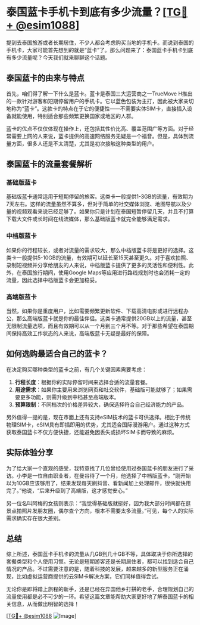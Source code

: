 # 泰国蓝卡手机卡到底有多少流量？[[TG💪+ @esim1088](https://t.me/s/esim1088)]

提到去泰国旅游或者长期居住，不少人都会考虑购买当地的手机卡。而说到泰国的手机卡，大家可能首先想到的就是“蓝卡”了。那么问题来了：泰国蓝卡手机卡到底有多少流量呢？今天我们就来聊聊这个话题。

## 泰国蓝卡的由来与特点

首先，咱们得了解一下什么是蓝卡。蓝卡是泰国三大运营商之一TrueMove H推出的一款针对游客和短期停留用户的手机卡。它以蓝色包装为主打，因此被大家亲切地称为“蓝卡”。这款卡的特点在于它的便捷性——不需要实体SIM卡，直接插入设备就能使用，特别适合那些频繁更换国家或地区的人群。

蓝卡的优点不仅仅体现在操作上，还包括其性价比高、覆盖范围广等方面。对于经常需要上网的人来说，蓝卡提供的高速网络服务无疑是一个福音。但是，具体到流量方面，很多人还是不太清楚，尤其是初次接触这种类型的用户。

## 泰国蓝卡的流量套餐解析

### 基础版蓝卡

基础版蓝卡通常适用于短期停留的旅客。这类卡一般提供1-3GB的流量，有效期为7天左右。这样的流量虽然不算多，但对于简单的社交媒体浏览、地图导航以及少量的视频观看来说已经足够了。如果你只是计划在泰国短暂停留几天，并且不打算下载大文件或长时间在线流媒体，那么基础版蓝卡就完全能够满足需求。

### 中档版蓝卡

如果你的行程较长，或者对流量的需求较大，那么中档版蓝卡将是更好的选择。这类卡一般提供5-10GB的流量，有效期可以延长至15天甚至更久。对于喜欢拍照、录制短视频并分享给朋友的人来说，中档版蓝卡提供了更多的灵活性和便利性。此外，在泰国旅行期间，使用Google Maps等应用进行路线规划时也会消耗一定的流量，因此选择中档版蓝卡会更加稳妥。

### 高端版蓝卡

当然，如果你是重度用户，比如需要频繁更新软件、下载高清电影或进行远程办公，那么高端版蓝卡就是你的最佳伴侣。这类卡通常提供20GB以上的流量，甚至无限制流量选项，而且有效期可以从一个月到三个月不等。对于那些希望在泰国期间保持高效工作状态的人来说，高端版蓝卡无疑是最好的保障。

## 如何选购最适合自己的蓝卡？

在决定购买哪种类型的蓝卡之前，有几个关键因素需要考虑：

1. **行程长度**：根据你的实际停留时间来选择合适的流量套餐。
2. **用途需求**：如果你主要用来浏览网页和社交软件，基础版可能就够了；如果需要更多功能，则需升级到中档甚至高端版本。
3. **预算限制**：不同档次的价格差异较大，确保选择符合自己经济能力的产品。

另外值得一提的是，现在市面上还有支持eSIM技术的蓝卡可供选择。相比于传统物理SIM卡，eSIM具有即插即用的优势，尤其适合国际漫游用户。通过这种方式获取泰国蓝卡不仅方便快捷，还能避免因丢失或损坏SIM卡而导致的麻烦。

## 实际体验分享

为了给大家一个直观的感受，我特意找了几位曾经使用过泰国蓝卡的朋友进行了采访。小李是一位自由职业者，在曼谷待了一个月，他选择了中档版蓝卡。“刚开始以为10GB应该够用了，结果发现每天刷抖音、看新闻加上处理邮件，很快就快用完了。”他说，“后来升级到了高端版，这才感觉安心。”

另一位名叫阿梅的女孩则表示：“我觉得基础版就挺好，因为我大部分时间都在逛景点拍照片发朋友圈，偶尔查个方向，根本不需要太多流量。”可见，每个人的实际需求确实存在很大差别。

## 总结

综上所述，泰国蓝卡手机卡的流量从几GB到几十GB不等，具体取决于你所选择的套餐类型和个人使用习惯。无论是短期游客还是长期居住者，都可以找到适合自己情况的产品。不过需要注意的是，随着科技的发展，越来越多的新型服务正在涌现，比如虚拟运营商提供的云SIM卡解决方案，它们同样值得尝试。

无论你是即将踏上旅程的新手，还是已经在异国他乡打拼的老手，合理规划自己的流量使用都是必不可少的一环。希望这篇文章能帮助大家更好地了解泰国蓝卡的相关信息，从而做出明智的选择！

[[TG💪+ @esim1088](https://t.me/s/esim1088) ![Image](https://i.postimg.cc/4NQfJmqS/Snipaste-2025-05-13-00-14-12.png)]